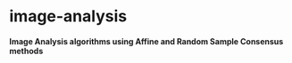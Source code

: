 image-analysis
==============

#### Image Analysis algorithms using Affine and Random Sample Consensus methods
